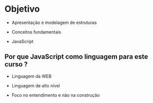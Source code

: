 # Objetivo

- Apresentação e modelagem de estruturas

- Conceitos fundamentais

- JavaScript


## Por que JavaScript como linguagem para este curso ?

- Linguagem da WEB

- Linguagem de alto nível

- Foco no entendimento e não na construção